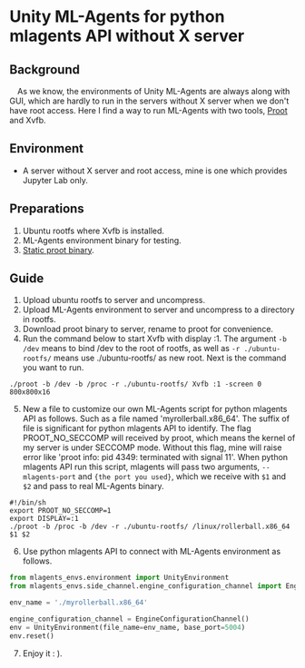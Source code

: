 # Unity ML-Agents for python mlagents API without X server
## Background
&ensp;&ensp;As we know, the environments of Unity ML-Agents are always along with GUI, which are hardly to run in the servers without X server when we don't have root access. Here I find a way to run ML-Agents with two tools, [Proot](https://proot-me.github.io/) and Xvfb.

## Environment
- A server without X server and root access, mine is one which provides Jupyter Lab only.

## Preparations
1. Ubuntu rootfs where Xvfb is installed. 
2. ML-Agents environment binary for testing.
3. [Static proot binary](https://github.com/proot-me/proot-static-build/releases/download/v5.1.1/proot_5.1.1_x86_64_rc2).

## Guide
1. Upload ubuntu rootfs to server and uncompress.
2. Upload ML-Agents environment to server and uncompress to a directory in rootfs.
3. Download proot binary to server, rename to proot for convenience.
4. Run the command below to start Xvfb with display :1. The argument `-b /dev` means to bind /dev to the root of rootfs, as well as `-r ./ubuntu-rootfs/` means use ./ubuntu-rootfs/ as new root. Next is the command you want to run.

`./proot -b /dev -b /proc -r ./ubuntu-rootfs/ Xvfb :1 -screen 0 800x800x16`

5. New a file to customize our own ML-Agents script for python mlagents API as follows. Such as a file named 'myrollerball.x86_64'. The suffix of file is significant for python mlagents API to identify. The flag PROOT_NO_SECCOMP will received by proot, which means the kernel of my server is under SECCOMP mode. Without this flag, mine will raise error like 'proot info: pid 4349: terminated with signal 11'. When python mlagents API run this script, mlagents will pass two arguments, `--mlagents-port` and `{the port you used}`, which we receive with `$1` and `$2` and pass to real ML-Agents binary.
```shell
#!/bin/sh
export PROOT_NO_SECCOMP=1
export DISPLAY=:1
./proot -b /proc -b /dev -r ./ubuntu-rootfs/ /linux/rollerball.x86_64 $1 $2
```

6. Use python mlagents API to connect with ML-Agents environment as follows.
```python
from mlagents_envs.environment import UnityEnvironment
from mlagents_envs.side_channel.engine_configuration_channel import EngineConfig, EngineConfigurationChannel

env_name = './myrollerball.x86_64'

engine_configuration_channel = EngineConfigurationChannel()
env = UnityEnvironment(file_name=env_name, base_port=5004)
env.reset()
```
7. Enjoy it : ).
